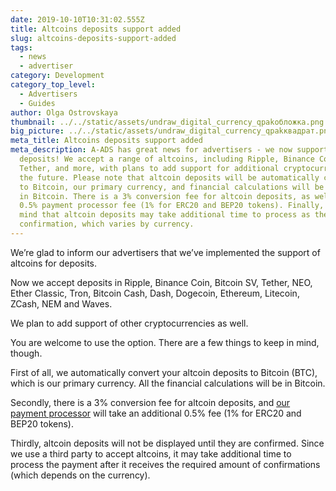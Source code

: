 ```yaml
---
date: 2019-10-10T10:31:02.555Z
title: Altcoins deposits support added
slug: altcoins-deposits-support-added
tags:
  - news
  - advertiser
category: Development
category_top_level:
  - Advertisers
  - Guides
author: Olga Ostrovskaya
thumbnail: ../../static/assets/undraw_digital_currency_qpakобложка.png
big_picture: ../../static/assets/undraw_digital_currency_qpakквадрат.png
meta_title: Altcoins deposits support added
meta_description: A-ADS has great news for advertisers - we now support altcoin
  deposits! We accept a range of altcoins, including Ripple, Binance Coin,
  Tether, and more, with plans to add support for additional cryptocurrencies in
  the future. Please note that altcoin deposits will be automatically converted
  to Bitcoin, our primary currency, and financial calculations will be conducted
  in Bitcoin. There is a 3% conversion fee for altcoin deposits, as well as a
  0.5% payment processor fee (1% for ERC20 and BEP20 tokens). Finally, keep in
  mind that altcoin deposits may take additional time to process as they require
  confirmation, which varies by currency.
---
```

We’re glad to inform our advertisers that we’ve implemented the support of altcoins for deposits. 



Now we accept deposits in Ripple, Binance Coin, Bitcoin SV, Tether, NEO, Ether Classic, Tron, Bitcoin Cash, Dash, Dogecoin, Ethereum, Litecoin, ZCash, NEM and Waves.



We plan to add support of other cryptocurrencies as well.



You are welcome to use the option. There are a few things to keep in mind, though.



First of all, we automatically convert your altcoin deposits to Bitcoin (BTC), which is our primary currency. All the financial calculations will be in Bitcoin.



Secondly, there is a 3% conversion fee for altcoin deposits, and [our payment processor](https://www.coinpayments.net/) will take an additional 0.5% fee (1% for ERC20 and BEP20 tokens).



Thirdly, altcoin deposits will not be displayed until they are confirmed. Since we use a third party to accept altcoins, it may take additional time to process the payment after it receives the required amount of confirmations (which depends on the currency).
